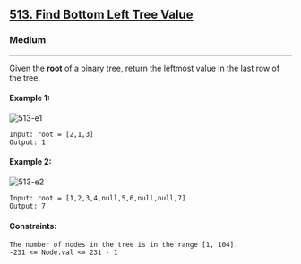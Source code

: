 [513. Find Bottom Left Tree Value](https://leetcode.com/problems/find-bottom-left-tree-value/?envType=daily-question&envId=2024-02-28)
---------------------------------------------------------------------------------------------------------------------------------------------

### Medium
---------------------------------------------------------------------------------------------------------------------------------------------

Given the **root** of a binary tree, return the leftmost value in the last row of the tree.

#### Example 1:
![513-e1](https://github.com/chandrikabijore/LeetCode-solutions/assets/93921178/395c2548-3b68-4ae2-a251-fdc2b29dd55d)
```
Input: root = [2,1,3]
Output: 1
```
#### Example 2:
![513-e2](https://github.com/chandrikabijore/LeetCode-solutions/assets/93921178/be2e2c67-f824-494b-9192-ab57cbc50f1e) 
```
Input: root = [1,2,3,4,null,5,6,null,null,7]
Output: 7
```
#### Constraints:
```
The number of nodes in the tree is in the range [1, 104].
-231 <= Node.val <= 231 - 1
```
